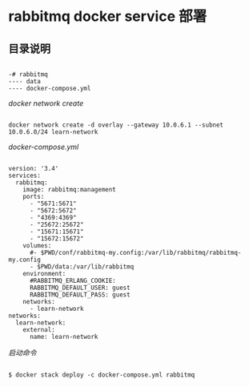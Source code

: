 # rabbitmq docker service 部署

## 目录说明

```text

-# rabbitmq
---- data
---- docker-compose.yml
```

_docker network create_

```text

docker network create -d overlay --gateway 10.0.6.1 --subnet 10.0.6.0/24 learn-network
```

_docker-compose.yml_

```text

version: '3.4'
services:
  rabbitmq:
    image: rabbitmq:management
    ports:
      - "5671:5671"
      - "5672:5672"
      - "4369:4369"
      - "25672:25672"
      - "15671:15671"
      - "15672:15672"
    volumes: 
      #- $PWD/conf/rabbitmq-my.config:/var/lib/rabbitmq/rabbitmq-my.config
      - $PWD/data:/var/lib/rabbitmq
    environment:
      #RABBITMQ_ERLANG_COOKIE: 
      RABBITMQ_DEFAULT_USER: guest
      RABBITMQ_DEFAULT_PASS: guest
    networks:
      - learn-network
networks:
  learn-network:
    external: 
      name: learn-network
```

_启动命令_

```text

$ docker stack deploy -c docker-compose.yml rabbitmq
```

